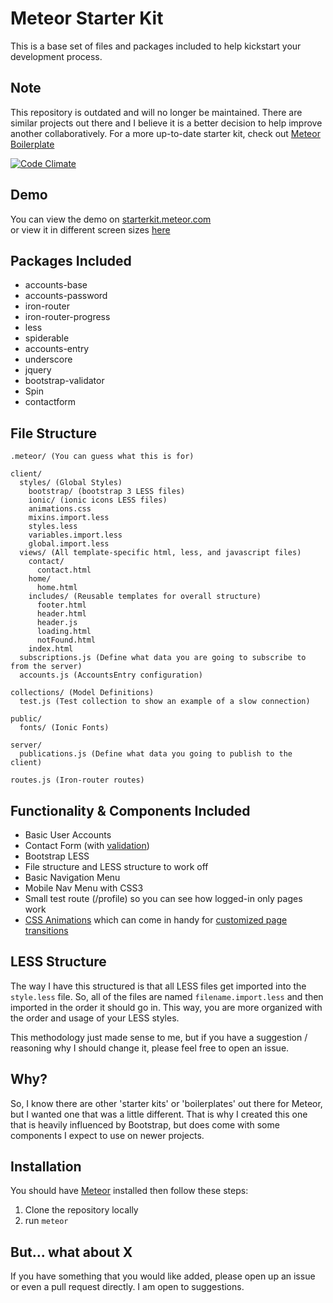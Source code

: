 # Meteor Starter Kit
This is a base set of files and packages included to help kickstart your development process.

## Note
This repository is outdated and will no longer be maintained. There are similar projects out there and I believe it is a better decision to help improve another collaboratively. For a more up-to-date starter kit, check out [Meteor Boilerplate](https://github.com/Differential/meteor-boilerplate)

[![Code Climate](https://codeclimate.com/github/rgoomar/meteor-starterkit/badges/gpa.svg)](https://codeclimate.com/github/rgoomar/meteor-starterkit)

## Demo
You can view the demo on [starterkit.meteor.com](http://starterkit.meteor.com/)  
or view it in different screen sizes [here](http://ami.responsivedesign.is/?url=http://starterkit.meteor.com)

## Packages Included

* accounts-base
* accounts-password
* iron-router
* iron-router-progress
* less
* spiderable
* accounts-entry
* underscore
* jquery
* bootstrap-validator
* Spin
* contactform

## File Structure
```
.meteor/ (You can guess what this is for)

client/
  styles/ (Global Styles)
    bootstrap/ (bootstrap 3 LESS files)
    ionic/ (ionic icons LESS files)
    animations.css
    mixins.import.less
    styles.less
    variables.import.less
    global.import.less
  views/ (All template-specific html, less, and javascript files)
    contact/
      contact.html
    home/
      home.html
    includes/ (Reusable templates for overall structure)
      footer.html
      header.html
      header.js
      loading.html
      notFound.html
    index.html
  subscriptions.js (Define what data you are going to subscribe to from the server)
  accounts.js (AccountsEntry configuration)

collections/ (Model Definitions)
  test.js (Test collection to show an example of a slow connection)

public/
  fonts/ (Ionic Fonts)

server/
  publications.js (Define what data you going to publish to the client)

routes.js (Iron-router routes)
```

## Functionality & Components Included
* Basic User Accounts
* Contact Form (with [validation](http://bootstrapvalidator.com/))
* Bootstrap LESS
* File structure and LESS structure to work off
* Basic  Navigation Menu
* Mobile Nav Menu with CSS3
* Small test route (/profile) so you can see how logged-in only pages work
* [CSS Animations](http://daneden.github.io/animate.css/) which can come in handy for [customized page transitions](http://www.manuel-schoebel.com/blog/simple-page-transitions-with-iron-router-hooks)


## LESS Structure
The way I have this structured is that all LESS files get imported into the ```style.less``` file.
So, all of the files are named ```filename.import.less``` and then imported in the order it should go in.
This way, you are more organized with the order and usage of your LESS styles.

This methodology just made sense to me, but if you have a suggestion / reasoning why I should change it, please feel free to open an issue.

## Why?
So, I know there are other 'starter kits' or 'boilerplates' out there for Meteor, but I
wanted one that was a little different. That is why I created this one that is heavily influenced
by Bootstrap, but does come with some components I expect to use on newer projects.

## Installation

You should have [Meteor](http://meteor.com) installed then follow these steps:

1. Clone the repository locally
2. run ```meteor```

## But... what about X

If you have something that you would like added, please open up an issue or even a pull request directly.
I am open to suggestions.

